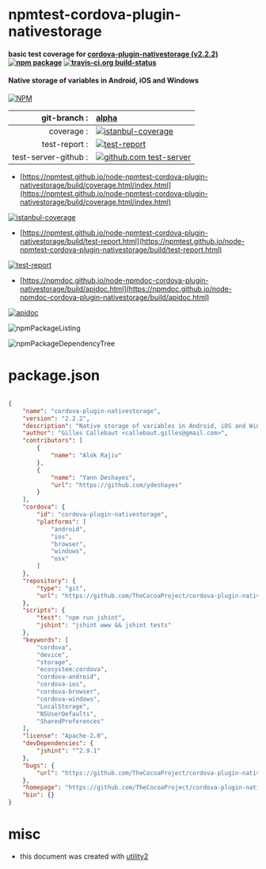 # npmtest-cordova-plugin-nativestorage

#### basic test coverage for  [cordova-plugin-nativestorage (v2.2.2)](https://github.com/TheCocoaProject/cordova-plugin-nativestorage#README.md)  [![npm package](https://img.shields.io/npm/v/npmtest-cordova-plugin-nativestorage.svg?style=flat-square)](https://www.npmjs.org/package/npmtest-cordova-plugin-nativestorage) [![travis-ci.org build-status](https://api.travis-ci.org/npmtest/node-npmtest-cordova-plugin-nativestorage.svg)](https://travis-ci.org/npmtest/node-npmtest-cordova-plugin-nativestorage)

#### Native storage of variables in Android, iOS and Windows

[![NPM](https://nodei.co/npm/cordova-plugin-nativestorage.png?downloads=true&downloadRank=true&stars=true)](https://www.npmjs.com/package/cordova-plugin-nativestorage)

| git-branch : | [alpha](https://github.com/npmtest/node-npmtest-cordova-plugin-nativestorage/tree/alpha)|
|--:|:--|
| coverage : | [![istanbul-coverage](https://npmtest.github.io/node-npmtest-cordova-plugin-nativestorage/build/coverage.badge.svg)](https://npmtest.github.io/node-npmtest-cordova-plugin-nativestorage/build/coverage.html/index.html)|
| test-report : | [![test-report](https://npmtest.github.io/node-npmtest-cordova-plugin-nativestorage/build/test-report.badge.svg)](https://npmtest.github.io/node-npmtest-cordova-plugin-nativestorage/build/test-report.html)|
| test-server-github : | [![github.com test-server](https://npmtest.github.io/node-npmtest-cordova-plugin-nativestorage/GitHub-Mark-32px.png)](https://npmtest.github.io/node-npmtest-cordova-plugin-nativestorage/build/app/index.html) | | build-artifacts : | [![build-artifacts](https://npmtest.github.io/node-npmtest-cordova-plugin-nativestorage/glyphicons_144_folder_open.png)](https://github.com/npmtest/node-npmtest-cordova-plugin-nativestorage/tree/gh-pages/build)|

- [https://npmtest.github.io/node-npmtest-cordova-plugin-nativestorage/build/coverage.html/index.html](https://npmtest.github.io/node-npmtest-cordova-plugin-nativestorage/build/coverage.html/index.html)

[![istanbul-coverage](https://npmtest.github.io/node-npmtest-cordova-plugin-nativestorage/build/screenCapture.buildCi.browser.%252Ftmp%252Fbuild%252Fcoverage.lib.html.png)](https://npmtest.github.io/node-npmtest-cordova-plugin-nativestorage/build/coverage.html/index.html)

- [https://npmtest.github.io/node-npmtest-cordova-plugin-nativestorage/build/test-report.html](https://npmtest.github.io/node-npmtest-cordova-plugin-nativestorage/build/test-report.html)

[![test-report](https://npmtest.github.io/node-npmtest-cordova-plugin-nativestorage/build/screenCapture.buildCi.browser.%252Ftmp%252Fbuild%252Ftest-report.html.png)](https://npmtest.github.io/node-npmtest-cordova-plugin-nativestorage/build/test-report.html)

- [https://npmdoc.github.io/node-npmdoc-cordova-plugin-nativestorage/build/apidoc.html](https://npmdoc.github.io/node-npmdoc-cordova-plugin-nativestorage/build/apidoc.html)

[![apidoc](https://npmdoc.github.io/node-npmdoc-cordova-plugin-nativestorage/build/screenCapture.buildCi.browser.%252Ftmp%252Fbuild%252Fapidoc.html.png)](https://npmdoc.github.io/node-npmdoc-cordova-plugin-nativestorage/build/apidoc.html)

![npmPackageListing](https://npmtest.github.io/node-npmtest-cordova-plugin-nativestorage/build/screenCapture.npmPackageListing.svg)

![npmPackageDependencyTree](https://npmtest.github.io/node-npmtest-cordova-plugin-nativestorage/build/screenCapture.npmPackageDependencyTree.svg)



# package.json

```json

{
    "name": "cordova-plugin-nativestorage",
    "version": "2.2.2",
    "description": "Native storage of variables in Android, iOS and Windows",
    "author": "Gilles Callebaut <callebaut.gilles@gmail.com>",
    "contributors": [
        {
            "name": "Alok Rajiv"
        },
        {
            "name": "Yann Deshayes",
            "url": "https://github.com/ydeshayes"
        }
    ],
    "cordova": {
        "id": "cordova-plugin-nativestorage",
        "platforms": [
            "android",
            "ios",
            "browser",
            "windows",
            "osx"
        ]
    },
    "repository": {
        "type": "git",
        "url": "https://github.com/TheCocoaProject/cordova-plugin-nativestorage"
    },
    "scripts": {
        "test": "npm run jshint",
        "jshint": "jshint www && jshint tests"
    },
    "keywords": [
        "cordova",
        "device",
        "storage",
        "ecosystem:cordova",
        "cordova-android",
        "cordova-ios",
        "cordova-browser",
        "cordova-windows",
        "LocalStorage",
        "NSUserDefaults",
        "SharedPreferences"
    ],
    "license": "Apache-2.0",
    "devDependencies": {
        "jshint": "^2.9.1"
    },
    "bugs": {
        "url": "https://github.com/TheCocoaProject/cordova-plugin-nativestorage/issues"
    },
    "homepage": "https://github.com/TheCocoaProject/cordova-plugin-nativestorage#README.md",
    "bin": {}
}
```



# misc
- this document was created with [utility2](https://github.com/kaizhu256/node-utility2)
